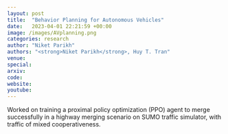 ```yaml
---
layout: post
title:  "Behavior Planning for Autonomous Vehicles"
date:   2023-04-01 22:21:59 +00:00
image: /images/AVplanning.png
categories: research
author: "Niket Parikh"
authors: "<strong>Niket Parikh</strong>, Huy T. Tran"
venue:
special:
arxiv: 
code: 
website: 
youtube: 
---
```

Worked on training a proximal policy optimization (PPO) agent to merge successfully in a highway merging scenario on SUMO traffic simulator, with traffic of mixed cooperativeness.